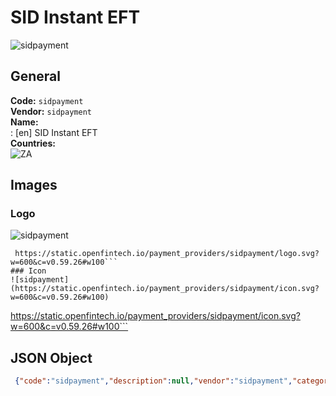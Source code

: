 # SID Instant EFT 
![sidpayment](https://static.openfintech.io/payment_providers/sidpayment/logo.svg?w=600&c=v0.59.26#w100)  
## General 
**Code:** `sidpayment`  
**Vendor:** `sidpayment`  
**Name:**  
:	[en] SID Instant EFT  
**Countries:**  
![ZA](https://cdnjs.cloudflare.com/ajax/libs/flag-icon-css/3.3.0/flags/4x3/ZA.svg#w24)  
 
## Images 
### Logo 
![sidpayment](https://static.openfintech.io/payment_providers/sidpayment/logo.svg?w=600&c=v0.59.26#w100)  
```
 https://static.openfintech.io/payment_providers/sidpayment/logo.svg?w=600&c=v0.59.26#w100```  
### Icon 
![sidpayment](https://static.openfintech.io/payment_providers/sidpayment/icon.svg?w=600&c=v0.59.26#w100)  
```
 https://static.openfintech.io/payment_providers/sidpayment/icon.svg?w=600&c=v0.59.26#w100```  
## JSON Object 
```json
 {"code":"sidpayment","description":null,"vendor":"sidpayment","categories":null,"countries":["ZA"],"payment_method":null,"payout_method":null,"metadata":{"about_payments_code":"sidpayment"},"name":{"en":"SID Instant EFT"}}```  
